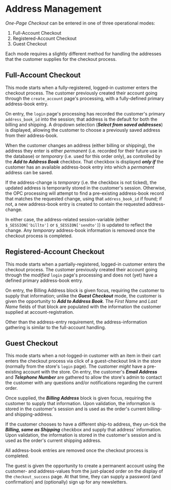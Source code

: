 # Address Management #
*One-Page Checkout* can be entered in one of three operational modes:
1. Full-Account Checkout
2. Registered-Account Checkout
2. Guest Checkout

Each mode requires a slightly different method for handling the addresses that the customer supplies for the checkout process.

## Full-Account Checkout ##
This mode starts when a fully-registered, logged-in customer enters the checkout process.  The customer previously created their account going through the `create_account` page's processing, with a fully-defined primary address-book entry.

On entry, the `login` page's processing has recorded the customer's primary `address_book_id` into the session; that address is the default for both the billing and shipping.  A dropdown selection (***Select from saved addresses***) is displayed, allowing the customer to choose a previously saved address from their address-book.

When the customer changes an address (either billing or shipping), the address they enter is either *permanent* (i.e. recorded for their future use in the database) or *temporary* (i.e. used for this order only), as controlled by the ***Add to Address Book*** checkbox. That checkbox is displayed ***only if*** the customer has an available address-book entry into which a *permanent* address can be saved.

If the address-change is *temporary* (i.e. the checkbox is not ticked), the updated address is temporarily stored in the customer's session.  Otherwise, the  OPC processing will attempt to find a pre-existing address-book record that matches the requested change, using that `address_book_id` if found; if not, a new address-book entry is created to contain the requested address-change.

In either case, the address-related session-variable (either `$_SESSION['billto']` or `$_SESSION['sendto']`) is updated to reflect the change.  Any *temporary* address-book information is removed once the checkout process is completed.

## Registered-Account Checkout ##
This mode starts when a partially-registered, logged-in customer enters the checkout process.  The customer previously created their account going through the *modified* `login` page's processing and does not (yet) have a defined primary address-book entry.

On entry, the Billing Address block is given focus, requiring the customer to supply that information; unlike the ***Guest Checkout*** mode, the customer is given the opportunity to ***Add to Address Book***.  The *First Name* and *Last Name* fields of that block are populated with the information the customer supplied at account-registration.

Other than the address-entry requirement, the address-information gathering is similar to the full-account handling.

## Guest Checkout ##
This mode starts when a not-logged-in customer with an item in their cart enters the checkout process via click of a guest-checkout link in the store (normally from the store's `login` page).  The customer *might* have a pre-existing account with the store. On entry, the customer's ***Email Address*** and ***Telephone Number*** are gathered to allow the store's admin to contact the customer with any questions and/or notifications regarding the current order.

Once supplied, the ***Billing Address*** block is given focus, requiring the customer to supply that information.  Upon validation, the information is stored in the customer's session and is used as the order's current billing- and shipping-address.

If the customer chooses to have a different ship-to address, they un-tick the ***Billing, same as Shipping*** checkbox and supply that address' information.  Upon validation, the information is stored in the customer's session and is used as the order's current shipping address.

All address-book entries are removed once the checkout process is completed.

The guest is given the opportunity to create a permanent account using the customer- and address-values from the just-placed order on the display of the `checkout_success` page.  At that time, they can supply a password (and confirmation) and (optionally) sign up for any newsletters.
